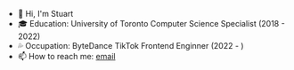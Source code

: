 - 👋 Hi, I'm Stuart
- :mortar_board: Education: University of Toronto Computer Science Specialist (2018 - 2022)
- :sweat_drops: Occupation: ByteDance TikTok Frontend Enginner (2022 - )
- 📫 How to reach me: [email](stuart.feng@icloud.com)

<!---
stuart4real/stuart4real is a ✨ special ✨ repository because its `README.md` (this file) appears on your GitHub profile.
You can click the Preview link to take a look at your changes.
--->
